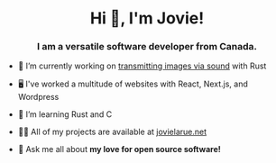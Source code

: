 <h1 align="center">Hi 👋, I'm Jovie!</h1>
<h3 align="center">I am a versatile software developer from Canada.</h3>

- 🔭 I’m currently working on [transmitting images via sound](https://github.com/jovielarue/audimage) with Rust

- 🖥️ I've worked a multitude of websites with React, Next.js, and Wordpress

- 🌱 I’m learning Rust and C

- 👨‍💻 All of my projects are available at [jovielarue.net](https://jovielarue.net)

- 💬 Ask me all about **my love for open source software!**
